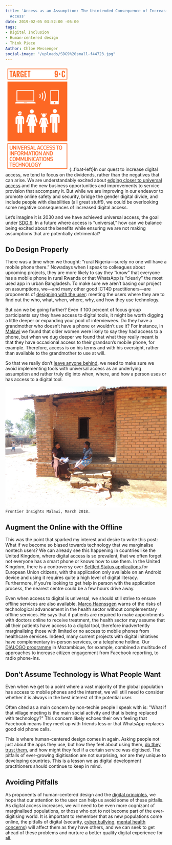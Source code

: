 ```yaml
---
title: 'Access as an Assumption: The Unintended Consequence of Increasing Digital
  Access'
date: 2019-02-05 03:52:00 -05:00
tags:
- Digital Inclusion
- Human-centered design
- Think Piece
Author: Chloe Messenger
social-image: "/uploads/SDG9%20small-f44723.jpg"
---
```


![SDG9 small.jpg](/uploads/SDG9%20small.jpg "image from www.sdgldnont.ca"){:.float-left}In our quest to increase digital access, we tend to focus on the dividends, rather than the negatives that can arise. We are understandably excited about [edging closer to universal access](https://www.itu.int/en/mediacentre/Pages/2018-PR40.aspx) and the new business opportunities and improvements to service provision that accompany it. But while we are improving in our endeavor to promote online safety and security, bridge the gender digital divide, and include people with disabilities (all great stuff!), we could be overlooking some negative consequences of increased digital access.

<!--more-->

Let’s imagine it is 2030 and we have achieved universal access, the goal under [SDG 9](https://www.un.org/sustainabledevelopment/infrastructure-industrialization/). In a future where access is “universal,” how can we balance being excited about the benefits while ensuring we are not making assumptions that are potentially detrimental?

## Do Design Properly

There was a time when we thought: “rural Nigeria—surely no one will have a mobile phone there.” Nowadays when I speak to colleagues about upcoming projects, they are more likely to say they “know” that everyone has a mobile phone in rural Rwanda or that WhatsApp is “clearly” the most used app in urban Bangladesh. To make sure we aren’t basing our project on assumptions, we—and many other good ICT4D practitioners—are proponents of [designing with the user](https://digitalprinciples.org/principle/design-with-the-user/): meeting the users where they are to find out the who, what, when, where, why, and how they use technology.

But can we be going further? Even if 100 percent of focus group participants say they have access to digital tools, it might be worth digging a little deeper or expanding your pool of interviewees. Do they have a grandmother who doesn’t have a phone or wouldn’t use it? For instance, in [Malawi](https://dai-global-digital.com/digital-insights-malawi-communication-among-rural-communities.html) we found that older women were likely to say they had access to a phone, but when we dug deeper we found that what they really meant is that they have occasional access to their grandson’s mobile phone, for example. Therefore, access is on his terms and with his oversight, rather than available to the grandmother to use at will. 

So that we really don’t [leave anyone behind](https://www.gov.uk/government/publications/leaving-no-one-behind-our-promise/leaving-no-one-behind-our-promise), we need to make sure we avoid implementing tools with universal access as an underlying assumption and rather truly dig into when, where, and how a person uses or has access to a digital tool. 

![058- Mzimba TA Chindi_approval.jpg](/uploads/058-%20Mzimba%20TA%20Chindi_approval.jpg)`Frontier Insights Malawi, March 2018.`

## Augment the Online with the Offline

This was the point that sparked my interest and desire to write this post: What if we become so biased towards technology that we marginalise nontech users? We can already see this happening in countries like the United Kingdom, where digital access is so prevalent, that we often forget not everyone has a smart phone or knows how to use them. In the United Kingdom, there is a controversy over [Settled Status applications ](https://www.wired.co.uk/article/brexit-app-settled-status-applications)for European Union citizens, with the application only available on an Android device and using it requires quite a high level of digital literacy. Furthermore, if you’re looking to get help in person with the application process, the nearest centre could be a few hours drive away.

Even when access to digital is universal, we should still strive to ensure offline services are also available. [Marco Haenssgen](https://www.oii.ox.ac.uk/blog/the-tyranny-of-digital-inclusion/?utm_content=buffer27318&utm_medium=social&utm_source=twitter.com&utm_campaign=buffer) warns of the risks of technological advancement in the health sector without complementary offline services. He says that if patients are required to make appointments with doctors online to receive treatment, the health sector may assume that all their patients have access to a digital tool, therefore inadvertently marginalising those with limited or no access to mobile phones from healthcare services. Indeed, many current projects with digital initiatives have complementary in-person services, or a telephone hotline. Our [DIALOGO programme](https://dai-global-digital.com/icts-for-citizen-engagement-and-advocacy-lessons-learned-from-mozambique-dialogo.html) in Mozambique, for example, combined a multitude of approaches to increase citizen engagement from Facebook reporting, to radio phone-ins.

## Don’t Assume Technology is What People Want

Even when we get to a point where a vast majority of the global population has access to mobile phones and the internet, we will still need to consider whether it is always in the best interest of the potential user.

Often cited as a main concern by non-techie people I speak with is: "What if that village meeting is the main social activity and that is being replaced with technology?" This concern likely echoes their own feeling that Facebook means they meet up with friends less or that WhatsApp replaces good old phone calls. 

This is where human-centered design comes in again. Asking people not just about the apps they use, but how they feel about using them, [do they trust them](https://dai-global-digital.com/frontier-insights-cyber-security-edition.html), and how might they feel if a certain service was digitised. The pitfalls of ever-growing digitisation are not surprising, nor are they unique to developing countries. This is a lesson we as digital development practitioners should continue to keep in mind. 

## Avoiding Pitfalls

As proponents of human-centered design and the [digital principles](https://digitalprinciples.org/), we hope that our attention to the user can help us avoid some of these pitfalls. As digital access increases, we will need to be even more cognizant of marginalised populations, or those who opt to not become part of the ever-digitising world. It is important to remember that as new populations come online, the pitfalls of digital (security, [cyber bullying](https://dai-global-digital.com/cyber-vawg-what-are-the-implications-for-digital-inclusion.html), [mental health concerns](https://www.theguardian.com/society/2019/feb/05/youth-unhappiness-uk-doubles-in-past-10-years)) will affect them as they have others, and we can seek to get ahead of these problems and nurture a better quality digital experience for all.